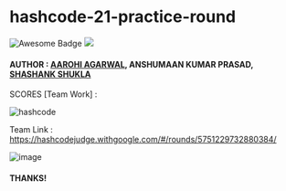# hashcode-21-practice-round
<img src="https://cdn.rawgit.com/sindresorhus/awesome/d7305f38d29fed78fa85652e3a63e154dd8e8829/media/badge.svg" alt="Awesome Badge"/> ![](https://img.shields.io/badge/Google-HashCode-informational?style=flat&logo=<Python>&logoColor=white&color=2bbc8a)


#### AUTHOR : <a href="https://github.com/aarohi11/">AAROHI AGARWAL</a>, ANSHUMAAN KUMAR PRASAD, <a href="https://github.com/Sshashank0743/">SHASHANK SHUKLA</a>

SCORES [Team Work] :

![hashcode](https://user-images.githubusercontent.com/75872316/109106853-a68bba80-7756-11eb-8e3b-fe04e8618a3e.JPG)

Team Link :
https://hashcodejudge.withgoogle.com/#/rounds/5751229732880384/

![image](https://user-images.githubusercontent.com/75872316/112695678-86146480-8eaa-11eb-8e44-999b972aeae3.png)

#### THANKS!
